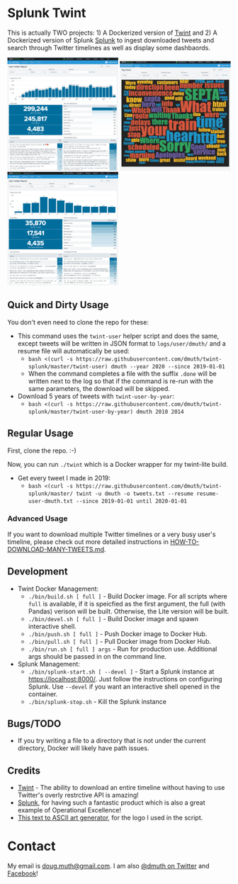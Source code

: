 
# Splunk Twint

This is actually TWO projects: 1) A Dockerized version of <a href="https://github.com/twintproject/twint">Twint</a>
and 2) A Dockerized version of Splunk <a href="https://www.splunk.com/">Splunk</a> to ingest downloaded tweets
and search through Twitter timelines as well as display some dashbaords.

<a href="img/splunk-twint-septa-social.png"><img src="img/splunk-twint-septa-social.png" width="250" alt="Twitter Dashboard for @SEPTA_Social on Twitter"/></a>
<a href="img/splunk-twint-septa-social-tag-cloud.png"><img src="img/splunk-twint-septa-social-tag-cloud.png" width="250" alt="Tag Cloud for @SEPTA_Social on Twitter" /></a>
<a href="img/splunk-twint-dmuth.png"><img src="img/splunk-twint-dmuth.png" width="250" alt="Twitter Dashbaord for @dmuth on Twitter"/></a>


## Quick and Dirty Usage

You don't even need to clone the repo for these:
- This command uses the `twint-user` helper script and does the same, except tweets will be written in JSON format to `logs/user/dmuth/` and a resume file will automatically be used:
   - `bash <(curl -s https://raw.githubusercontent.com/dmuth/twint-splunk/master/twint-user) dmuth --year 2020 --since 2019-01-01`
   - When the command completes a file with the suffix `.done` will be written next to the log so that if the command is re-run with the same parameters, the download will be skipped.
- Download 5 years of tweets with `twint-user-by-year`:
   - `bash <(curl -s https://raw.githubusercontent.com/dmuth/twint-splunk/master/twint-user-by-year) dmuth 2010 2014`


## Regular Usage

First, clone the repo. :-)

Now, you can run `./twint` which is a Docker wrapper for my twint-lite build.
- Get every tweet I made in 2019:
   - `bash <(curl -s https://raw.githubusercontent.com/dmuth/twint-splunk/master/
twint -u dmuth -o tweets.txt --resume resume-user-dmuth.txt --since 2019-01-01 until 2020-01-01`


### Advanced Usage

If you want to download multiple Twitter timelines or a very busy user's timeline,
please check out more detailed instructions in <a href="HOW-TO-DOWNLOAD-MANY-TWEETS.md">HOW-TO-DOWNLOAD-MANY-TWEETS.md</a>.


## Development

- Twint Docker Management:
   - `./bin/build.sh [ full ]` - Build Docker image. For all scripts where `full` is available, if it is speicfied as the first argument, the full (with Pandas) verison will be built.  Otherwise, the Lite version will be built.
   - `./bin/devel.sh [ full ]` - Build Docker image and spawn interactive shell.
   - `./bin/push.sh [ full ]` - Push Docker image to Docker Hub.
   - `./bin/pull.sh [ full ]` - Pull Docker image from Docker Hub.
   - `./bin/run.sh [ full ] args` - Run for production use. Additional args should be passed in on the command line.
- Splunk Management:
   - `./bin/splunk-start.sh [ --devel ]` - Start a Splunk instance at <a href="https://localhost:8000">https://localhost:8000/</a>.  Just follow the instructions on configuring Splunk. Use `--devel` if you want an interactive shell opened in the container.
   - `./bin/splunk-stop.sh` - Kill the Splunk instance


## Bugs/TODO

- If you try writing a file to a directory that is not under the current directory, Docker will likely have path issues.


## Credits

- <a href="https://github.com/twintproject/twint">Twint</a> - The ability to download an entire timeline without having to use Twitter's overly restrctive API is amazing!
- <a href="http://www.splunk.com/">Splunk</a>, for having such a fantastic product which is also a great example of Operational Excellence!
- <a href="http://patorjk.com/software/taag/#p=display&h=0&v=0&f=Standard&t=Splunk%20Lab">This text to ASCII art generator</a>, for the logo I used in the script.


# Contact

My email is doug.muth@gmail.com.  I am also <a href="http://twitter.com/dmuth">@dmuth on Twitter</a> 
and <a href="http://facebook.com/dmuth">Facebook</a>!

